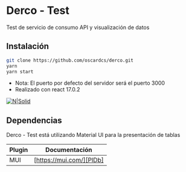 # Derco - Test
Test de servicio de consumo API y visualización de datos

## Instalación
```sh
git clone https://github.com/oscardcs/derco.git
yarn
yarn start
```
- Nota: El puerto por defecto del servidor será el puerto 3000
- Realizado con react 17.0.2

[![N|Solid](https://upload.wikimedia.org/wikipedia/commons/thumb/a/a7/React-icon.svg/270px-React-icon.svg.png)](https://nodesource.com/products/nsolid)

## Dependencias
Derco - Test está utilizando Material UI para la presentación de tablas

| Plugin | Documentación |
| ------ | ------ |
| MUI | [https://mui.com/][PlDb] |